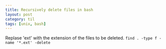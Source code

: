 ```yaml
---
title: Recursively delete files in bash
layout: post
category: til
tags: [unix, bash]
---
```

Replase 'ext' with the extension of the files to be deleted.
`find . -type f -name '*.ext' -delete`
